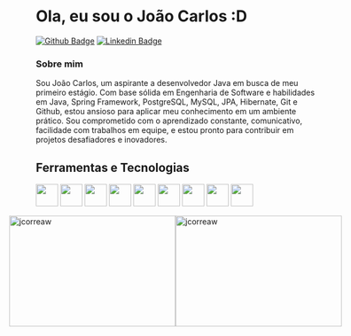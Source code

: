 # Ola, eu sou o João Carlos :D

[![Github Badge](https://img.shields.io/badge/-Github-000?style=flat-square&logo=Github&logoColor=white&link=https://github.com/jcorreaw)](https://github.com/jcorreawlink)
[![Linkedin Badge](https://img.shields.io/badge/-LinkedIn-blue?style=flat-square&logo=Linkedin&logoColor=white&link=https://www.linkedin.com/in/jcorreaw/)](https://www.linkedin.com/in/jcorreaw/)


### Sobre mim
Sou João Carlos, um aspirante a desenvolvedor Java em busca de meu primeiro estágio. Com base sólida em Engenharia de Software e habilidades em Java, Spring Framework, PostgreSQL, MySQL, JPA, Hibernate, Git e Github, estou ansioso para aplicar meu conhecimento em um ambiente prático. Sou comprometido com o aprendizado constante, comunicativo, facilidade com trabalhos em equipe, e estou pronto para contribuir em projetos desafiadores e inovadores.

## Ferramentas e Tecnologias
<img src="https://cdn.jsdelivr.net/gh/devicons/devicon/icons/java/java-plain-wordmark.svg" width="40" height="40" /> <img src="https://cdn.jsdelivr.net/gh/devicons/devicon/icons/spring/spring-plain-wordmark.svg" width="40" height="40" /> <img src="https://cdn.jsdelivr.net/gh/devicons/devicon/icons/mysql/mysql-plain-wordmark.svg" width="40" height="40" /> <img src="https://cdn.jsdelivr.net/gh/devicons/devicon/icons/git/git-plain-wordmark.svg" width="40" height="40" /> <img src="https://cdn.jsdelivr.net/gh/devicons/devicon/icons/github/github-original-wordmark.svg" width="40" height="40" /> <img src="https://cdn.jsdelivr.net/gh/devicons/devicon/icons/linux/linux-original.svg" width="40" height="40" /> <img src="https://cdn.jsdelivr.net/gh/devicons/devicon/icons/python/python-original-wordmark.svg" width="40" height="40" /> <img src="https://cdn.jsdelivr.net/gh/devicons/devicon/icons/angularjs/angularjs-plain.svg" width="40" height="40" /> <img src="https://cdn.jsdelivr.net/gh/devicons/devicon/icons/postgresql/postgresql-original.svg" width="40" height="40" />

<div style="display: flex; justify-content: center;">
  <img src="https://github-readme-stats.vercel.app/api/top-langs/?username=jcorreaw&theme=dracula&show_icons=true&hide_border=true&layout=compact" alt="jcorreaw" style="width: 300px; height: 200px;">
  <img src="https://github-readme-streak-stats.herokuapp.com/?user=jcorreaw&theme=dracula&hide_border=true" alt="jcorreaw" style="width: 300px; height: 200px;">
</div>
